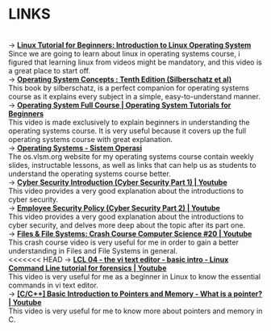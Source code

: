 <h1>LINKS</h1><br>
→ <b><a href="https://youtu.be/V1y-mbWM3B8">Linux Tutorial for Beginners: Introduction to Linux Operating System</a></b><br>
Since we are going to learn about linux in operating systems course, i figured that learning linux from videos might be mandatory, and this video is a great place to start off.<br>
→ <b><a href="https://www.os-book.com/OS10/slide-dir/">Operating System Concepts : Tenth Edition (Silberschatz et al)</a></b><br>
This book by silberschatz, is a perfect companion for operating systems course as it explains every subject in a simple, easy-to-understand manner.<br>
→ <b><a href="https://www.youtube.com/watch?v=mXw9ruZaxzQ">Operating System Full Course | Operating System Tutorials for Beginners</a></b><br>
This video is made exclusively to explain beginners in understanding the operating systems course. It is very useful because it covers up the full operating systems course with great explanation.<br>
→ <b><a href="https://os.vlsm.org/">Operating Systems - Sistem Operasi</a></b><br>
The os.vlsm.org website for my operating systems course contain weekly slides, instructable lessons, as well as links that can help us as students to understand the operating systems course better. <br>
→ <b><a href="https://www.youtube.com/watch?v=rcDO8km6R6c">Cyber Security Introduction (Cyber Security Part 1) | Youtube</a></b><br>
This video provides a very good explanation about the introductions to cyber security. <br>
→ <b><a href="https://www.youtube.com/watch?v=CivG_2UqKMg">Employee Security Policy (Cyber Security Part 2) | Youtube</a></b><br>
This video provides a very good explanation about the introductions to cyber security, and delves more deep about the topic after its part one. <br>
→ <b><a href="https://www.youtube.com/watch?v=KN8YgJnShPM">Files & File Systems: Crash Course Computer Science #20 | Youtube</a></b><br>
This crash course video is very useful for me in order to gain a better understanding in Files and File Systems in general.<br>
<<<<<<< HEAD
→ <b><a href="https://www.youtube.com/watch?v=KtTjamPKMhw">LCL 04 - the vi text editor - basic intro - Linux Command Line tutorial for forensics | Youtube</a></b><br>
This video is very useful for me as a beginner in Linux to know the essential commands in vi text editor.<br>
→ <b><a href="https://www.youtube.com/watch?v=wxCxB2aNouA">[C/C++] Basic Introduction to Pointers and Memory - What is a pointer? | Youtube</a></b><br>
This video is very useful for me to know more about pointers and memory in C.<br>
